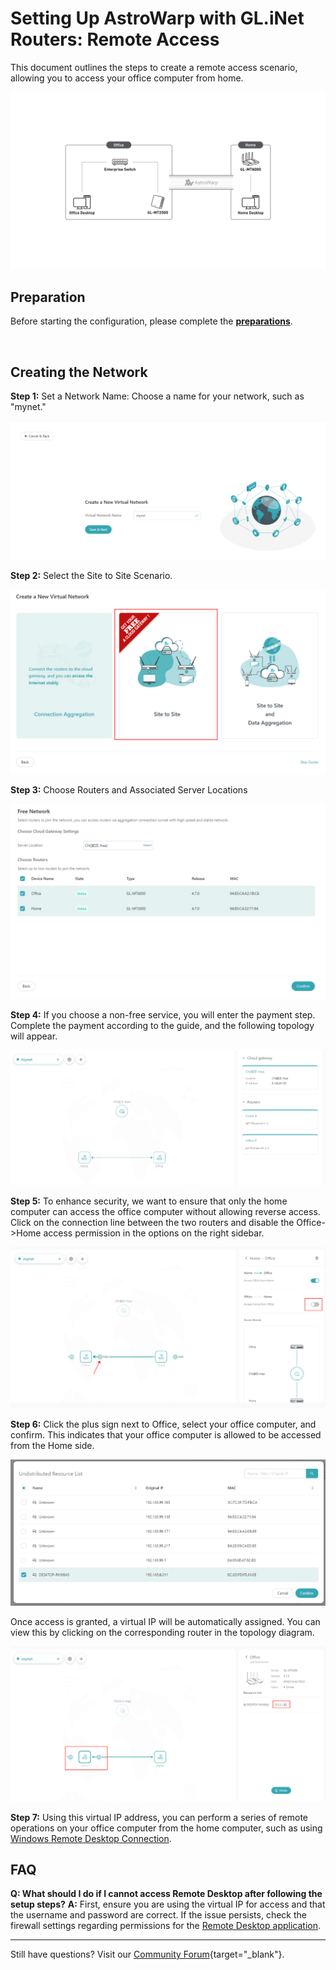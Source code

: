 # Setting Up AstroWarp with GL.iNet Routers: Remote Access

This document outlines the steps to create a remote access scenario, allowing you to access your office computer from home.

![](../images/scenario_remote_access_topology.jpg)

## **Preparation**
Before starting the configuration, please complete the [**preparations**](preparation_work.md).

</br>



## **Creating the Network**

**Step 1:** Set a Network Name: Choose a name for your network, such as "mynet."

![](../images/astrowarp_give_name_for_network.png)

**Step 2:** Select the Site to Site Scenario.

![](../images/select_s2s_scenario.png)

**Step 3:** Choose Routers and Associated Server Locations

![](../images/astrowarp_select_routers.png)

**Step 4:** If you choose a non-free service, you will enter the payment step. Complete the payment according to the guide, and the following topology will appear.

![](../images/astrowarp_s2s_inited_topology.png)

**Step 5:** To enhance security, we want to ensure that only the home computer can access the office computer without allowing reverse access. Click on the connection line between the two routers and disable the Office->Home access permission in the options on the right sidebar.

![](../images/astrowarp_set_resource_and_permission.png)

**Step 6:** Click the plus sign next to Office, select your office computer, and confirm. This indicates that your office computer is allowed to be accessed from the Home side.

![](../images/astrowarp_select_resource.png)

Once access is granted, a virtual IP will be automatically assigned. You can view this by clicking on the corresponding router in the topology diagram.

![](../images/astrowarp_check_virtual_ip.png)

**Step 7:** Using this virtual IP address, you can perform a series of remote operations on your office computer from the home computer, such as using [Windows Remote Desktop Connection](https://support.microsoft.com/en-us/windows/how-to-use-remote-desktop-5fe128d5-8fb1-7a23-3b8a-41e636865e8c#ID0EDD=Windows_10).



## **FAQ** 

**Q: What should I do if I cannot access Remote Desktop after following the setup steps?**
**A:** First, ensure you are using the virtual IP for access and that the username and password are correct. If the issue persists, check the firewall settings regarding permissions for the [Remote Desktop application](https://answers.microsoft.com/en-us/windows/forum/all/windows-firewall-blocks-remote-desktop/e9231961-f579-463d-80be-93e980728a77).

---

Still have questions? Visit our [Community Forum](https://forum.gl-inet.com){target="_blank"}.
